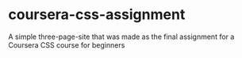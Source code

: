 # coursera-css-assignment
A simple three-page-site that was made as the final assignment for a Coursera CSS course for beginners
